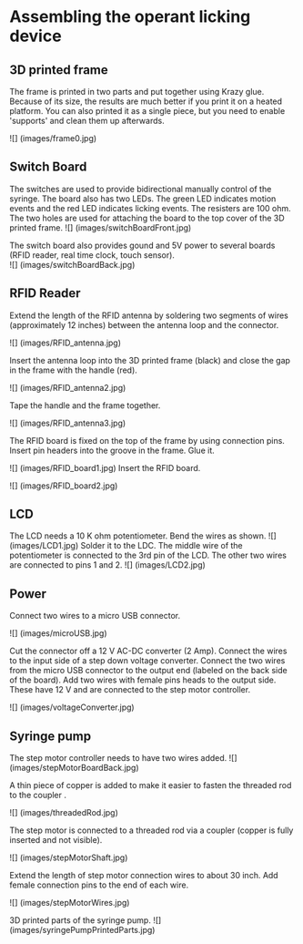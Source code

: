 # Assembling the operant licking device

## 3D printed frame
The frame is printed in two parts and put together using Krazy glue. Because of its size, the results are much better if you print it on a heated platform. You can also printed it as a single piece, but you need to enable 'supports' and clean them up afterwards. 

![] (images/frame0.jpg)

## Switch Board
The switches are used to provide bidirectional manually control of the syringe. 
The board also has two LEDs. The green LED indicates motion events and the red LED indicates licking events. The resisters are  100 ohm. 
The two holes are used for attaching the board to the top cover of the 3D printed frame.
![] (images/switchBoardFront.jpg)

The switch board also provides gound and 5V power to several boards (RFID reader, real time clock, touch sensor).  
![] (images/switchBoardBack.jpg)

## RFID Reader 

Extend the length of the RFID antenna by soldering two segments of wires (approximately 12 inches) between the antenna loop  and the connector. 

![] (images/RFID_antenna.jpg)

Insert the antenna loop into the 3D printed frame (black) and close the gap in the frame with the handle (red).

![] (images/RFID_antenna2.jpg)

Tape the handle and the frame together.

![] (images/RFID_antenna3.jpg)

The RFID board is fixed on the top of the frame by using connection pins. Insert pin headers into the groove in the frame. Glue it.

![] (images/RFID_board1.jpg)
Insert the RFID board.

![] (images/RFID_board2.jpg)

## LCD
The LCD needs a 10 K ohm  potentiometer. Bend the wires as shown. 
![] (images/LCD1.jpg)
Solder it to the LDC. The middle wire of the potentiometer is connected to the 3rd pin of the LCD.  The other two wires are connected to pins 1 and 2. 
![] (images/LCD2.jpg)

## Power

Connect two wires to a micro USB connector.

![] (images/microUSB.jpg)

Cut the connector off a 12 V AC-DC converter (2 Amp). Connect the wires to the input side of a step down voltage converter. Connect the two wires from the micro USB connector to the output end (labeled on the back side of the board). Add two wires with female pins heads to the output side. These have 12 V and are connected to the step motor controller.  

![] (images/voltageConverter.jpg)

## Syringe pump
The step motor controller needs to have two wires added. 
![] (images/stepMotorBoardBack.jpg)

A thin piece of copper is added to make it easier to fasten the threaded rod to the coupler .

![] (images/threadedRod.jpg)

The step motor is connected to a threaded rod via a coupler (copper is  fully inserted and not visible). 

![] (images/stepMotorShaft.jpg)

Extend the length of step motor connection wires to about 30 inch. Add female connection pins to the end of each wire. 

![] (images/stepMotorWires.jpg)

3D printed parts of the syringe pump.
![] (images/syringePumpPrintedParts.jpg)


